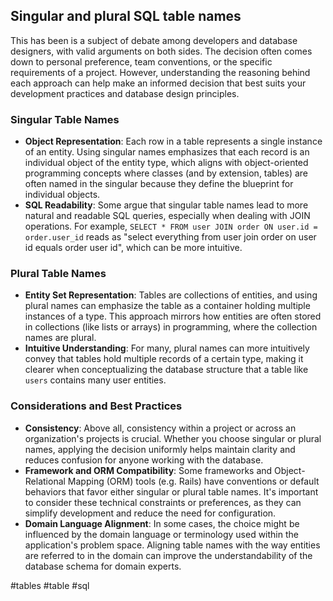 
## Singular and plural SQL table names

This has been is a subject of debate among developers and database designers, with valid arguments on both sides. The decision often comes down to personal preference, team conventions, or the specific requirements of a project. However, understanding the reasoning behind each approach can help make an informed decision that best suits your development practices and database design principles.

### Singular Table Names

- **Object Representation**: Each row in a table represents a single instance of an entity. Using singular names emphasizes that each record is an individual object of the entity type, which aligns with object-oriented programming concepts where classes (and by extension, tables) are often named in the singular because they define the blueprint for individual objects.
- **SQL Readability**: Some argue that singular table names lead to more natural and readable SQL queries, especially when dealing with JOIN operations. For example, `SELECT * FROM user JOIN order ON user.id = order.user_id` reads as "select everything from user join order on user id equals order user id", which can be more intuitive.

### Plural Table Names

- **Entity Set Representation**: Tables are collections of entities, and using plural names can emphasize the table as a container holding multiple instances of a type. This approach mirrors how entities are often stored in collections (like lists or arrays) in programming, where the collection names are plural.
- **Intuitive Understanding**: For many, plural names can more intuitively convey that tables hold multiple records of a certain type, making it clearer when conceptualizing the database structure that a table like `users` contains many user entities.

### Considerations and Best Practices

- **Consistency**: Above all, consistency within a project or across an organization's projects is crucial. Whether you choose singular or plural names, applying the decision uniformly helps maintain clarity and reduces confusion for anyone working with the database.
- **Framework and ORM Compatibility**: Some frameworks and Object-Relational Mapping (ORM) tools (e.g. Rails) have conventions or default behaviors that favor either singular or plural table names. It's important to consider these technical constraints or preferences, as they can simplify development and reduce the need for configuration.
- **Domain Language Alignment**: In some cases, the choice might be influenced by the domain language or terminology used within the application's problem space. Aligning table names with the way entities are referred to in the domain can improve the understandability of the database schema for domain experts.

<!-- Keywords -->
#tables #table #sql
<!-- /Keywords -->
